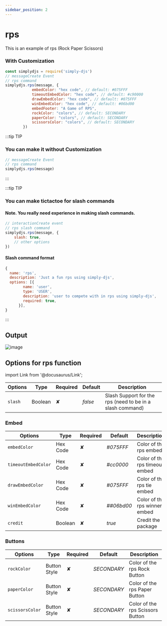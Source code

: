 ```yaml
---
sidebar_position: 2
---
```


# rps
This is an example of rps (Rock Paper Scissors)

### With Customization
```js
const simplydjs = require('simply-djs')
// messageCreate Event
// rps command
simplydjs.rps(message, {
            embedColor: "hex code", // default: #075FFF
            timeoutEmbedColor: "hex code", // default: #c90000
            drawEmbedColor: "hex code", // default: #075FFF
            winEmbedColor: "hex code", // default: #06bd00
            embedFooter: "A Game of RPS",
            rockColor: "colors", // default: SECONDARY
            paperColor: "colors", // default: SECONDARY
            scissorsColor: "colors", // default: SECONDARY
        })
```

:::tip TIP
### You can make it without Customization

```js
// messageCreate Event
// rps command
simplydjs.rps(message)
```
:::

:::tip TIP
### You can make tictactoe for slash commands

#### Note. You really need experience in making slash commands.
```js
// interactionCreate event
// rps slash command
simplydjs.rps(message, {
    slash: true,
    // other options
})
```

#### Slash command format
```js
{
  name: 'rps',
  description: 'Just a fun rps using simply-djs',
  options: [{
        name: 'user',
        type: 'USER',
        description: 'user to compete with in rps using simply-djs',
        required: true,
      }],
}
```
:::

## Output
![image](https://user-images.githubusercontent.com/71836991/131489358-a463ac58-190d-4572-87ff-17a0e580350e.png)

## Options for rps function
import Link from '@docusaurus/Link';

| Options     | Type    | Required | Default | Description |
| ----------- | ----------- | ----------- | ----------- | ----------- |
| `slash`|<Link to="https://developer.mozilla.org/en-US/docs/Web/JavaScript/Reference/Global_Objects/Boolean">Boolean</Link>| ✘ | *false* | Slash Support for the rps (need to be in a slash command) |

### Embed

<div style={{textAlign: 'center'}}>

| Options     | Type    | Required | Default | Description |
| ----------- | ----------- | ----------- | ----------- | ----------- |
| `embedColor`|<Link to="https://developer.mozilla.org/en-US/docs/Web/JavaScript/Reference/Global_Objects/String">Hex Code</Link>| ✘ | *#075FFF* | Color of the rps embed |
| `timeoutEmbedColor`|<Link to="https://developer.mozilla.org/en-US/docs/Web/JavaScript/Reference/Global_Objects/String">Hex Code</Link>| ✘ | *#cc0000* | Color of the rps timeout embed |
| `drawEmbedColor`|<Link to="https://developer.mozilla.org/en-US/docs/Web/JavaScript/Reference/Global_Objects/String">Hex Code</Link>| ✘ | *#075FFF* | Color of the rps tie embed |
| `winEmbedColor`|<Link to="https://developer.mozilla.org/en-US/docs/Web/JavaScript/Reference/Global_Objects/String">Hex Code</Link>| ✘ | *##06bd00* | Color of the rps winner embed |
| `credit`|<Link to="https://developer.mozilla.org/en-US/docs/Web/JavaScript/Reference/Global_Objects/Boolean">Boolean</Link>| ✘ | *true* | Credit the package |

</div>

### Buttons

<div style={{textAlign: 'center'}}>

| Options     | Type    | Required | Default | Description |
| ----------- | ----------- | ----------- | ----------- | ----------- |
| `rockColor`|<Link to="https://discord.js.org/#/docs/main/stable/typedef/MessageButtonStyle">Button Style</Link>| ✘ | *SECONDARY* |  Color of the rps Rock Button |
| `paperColor`|<Link to="https://discord.js.org/#/docs/main/stable/typedef/MessageButtonStyle">Button Style</Link>| ✘ | *SECONDARY* |  Color of the rps Paper Button |
| `scissorsColor`|<Link to="https://discord.js.org/#/docs/main/stable/typedef/MessageButtonStyle">Button Style</Link>| ✘ | *SECONDARY* |  Color of the rps Scissors Button |

</div>

